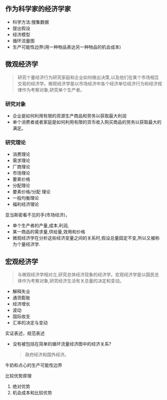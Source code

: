 ## 作为科学家的经济学家

* 科学方法:搜集数据
* 提出假设
* 经济模型
* 循环流量图
* 生产可能性边界(用一种物品表达另一种物品的机会成本)

## 微观经济学

> 研究个量经济行为研究家庭和企业如何做出决策,以及他们在某个市场相互交易的经济学。微观经济学是以市场经济中各个经济单位经济行为和经济规律作为考察对象,研究单个生产者。

### 研究对象

* 企业是如何利用有限的资源生产商品和劳务以获取最大利润
* 单个消费者或者家庭是如何利用有限的货币收入购买商品的劳务以获取最大的满足。

### 研究理论

* 消费理论
* 需求理论
* 厂商理论
* 市场理论
* 要素价格
* 分配理论
* 要素价格/分配 理论
* 一般均衡理论
* 福利经济理论

亚当斯密看不见的手(市场经济)，

* 单个生产者的产量,成本,利润,
* 某一商品的需求量,供给量,效用和价格
* 微观经济学在分析这些经济变量之间的关系时,假设总量固定不变,所以又被称为个量经济学.

## 宏观经济学

> 与微观经济学相对立,研究总体经济现象的经济学。宏观经济学是以国民总体作为考察对象,研究经济生活有关总量的决定和变动。

* 解释失业
* 通货膨胀
* 经济增长
* 波动
* 国际收支
* 汇率的决定与变动

实证表述，规范表述

* 没有被包括在简单的循环流量经济图中的经济关系?
  > 政府经济和国外经济。

牛奶和点心的生产可能性边界

比较优势原理

1. 绝对优势
2. 机会成本和比较优势
